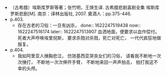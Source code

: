 - （古希腊）埃斯库罗斯等著；张竹明，王焕生译. 古希腊悲剧喜剧全集 埃斯库罗斯悲剧[M]. 南京：译林出版社, 2007. 奠酒人：pp.375-446.
- p.403.
	- 存在古老的习俗：一旦有凶杀，
	  done:: 1622247519438
	  now:: 1622247516174
	  later:: 1622247513907
	  血洒地面，便要求以血作偿付。 
	  死者大声呼唤埃里倪斯，
	  要求杀戮对杀戮，死亡对死亡，
	      一代代疯狂地做报复。
- p.404.
	- 我如阿里亚人捶胸悲泣，
	  仿效基西亚哭丧女们的习俗，
	  请看我不断地一次次捶打，
	      不断地一次次伸开手臂，
	      不断地来回一声声拍击，
	        拍打我这不幸的头颅。